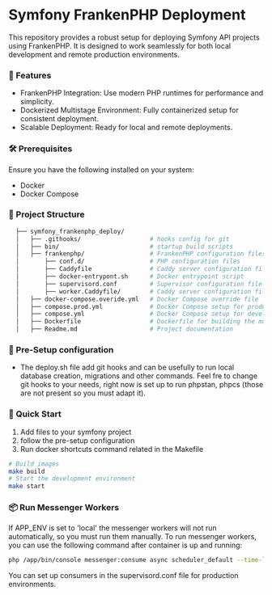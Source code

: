 # Symfony FrankenPHP Deployment

This repository provides a robust setup for deploying Symfony API projects using FrankenPHP. It is designed to work seamlessly for both local development and remote production environments.

### 🚀 Features
- FrankenPHP Integration: Use modern PHP runtimes for performance and simplicity.
- Dockerized Multistage Environment: Fully containerized setup for consistent deployment.
- Scalable Deployment: Ready for local and remote deployments.

### 🛠 Prerequisites

Ensure you have the following installed on your system:
- Docker
- Docker Compose

### 📂 Project Structure

``` bash
  ├── symfony_frankenphp_deploy/
  │   ├── .githooks/                   # hooks config for git
  │   ├── bin/                         # startup build scripts
  │   ├── frankenphp/                  # FrankenPHP configuration files 
  │       ├── conf.d/                  # PHP configuration files
  │       ├── Caddyfile                # Caddy server configuration file
  │       ├── docker-entrypont.sh      # Docker entrypoint script
  │       ├── supervisord.conf         # Supervisor configuration file for running messenger workers
  │       ├── worker.Caddyfile/        # Caddy server configuration file for worker mode
  │   ├── docker-compose.overide.yml   # Docker Compose override file
  │   ├── compose.prod.yml             # Docker Compose setup for production
  │   ├── compose.yml                  # Docker Compose setup for development
  │   ├── Dockerfile                   # Dockerfile for building the multistage app image
  │   ├── Readme.md                    # Project documentation            
```

### 🔧 Pre-Setup configuration

- The deploy.sh file add git hooks and can be usefully to run local database creation, migrations and other commands. Feel fre to change git hooks to your needs, right now is set up to run phpstan, phpcs (those are not present so you must adapt it).

### 🚀 Quick Start

1. Add files to your symfony project
2. follow the pre-setup configuration
3. Run docker shortcuts command related in the Makefile

``` bash
# Build images
make build
# Start the development environment
make start
```

### 📦 Run Messenger Workers

If APP_ENV is set to 'local' the messenger workers will not run automatically, so you must run them manually. To run messenger workers, you can use the following command after container is up and running:

``` bash
php /app/bin/console messenger:consume async scheduler_default --time-limit=3600 -vv
```

You can set up consumers in the supervisord.conf file for production environments.
